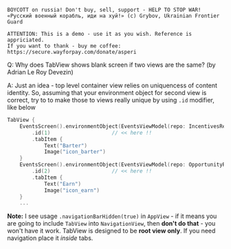 ```
BOYCOTT on russia! Don't buy, sell, support - HELP TO STOP WAR!
«Русский военный корабль, иди на хуй!» (c) Grybov, Ukrainian Frontier Guard

ATTENTION: This is a demo - use it as you wish. Reference is appriciated.
If you want to thank - buy me coffee: https://secure.wayforpay.com/donate/asperi
```

Q: Why does TabView shows blank screen if two views are the same? (by Adrian Le Roy Devezin)

A: Just an idea - top level container view relies on uniquencess of content identity. So, assuming that your environment object for second 
view is correct, try to to make those to views really unique by using `.id` modifier, like below

```swift
TabView {
    EventsScreen().environmentObject(EventsViewModel(repo: IncentivesRespository()))
        .id(1)                    // << here !!
        .tabItem {
            Text("Barter")
            Image("icon_barter")
    }
    EventsScreen().environmentObject(EventsViewModel(repo: OpportunityRepository()))
        .id(2)                    // << here !!
        .tabItem {
            Text("Earn")
            Image("icon_earn")
    }
    ...
```

**Note:** I see usage `.navigationBarHidden(true)` in `AppView` - if it means you are going to include `TabView` into `NavigationView`, then **don't do that** - you won't have it work. TabView is designed to be **root view only**. If you need navigation place it *inside* tabs.

